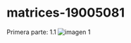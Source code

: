 # matrices-19005081

Primera parte:
1.1
![imagen 1](https://github.com/user-attachments/assets/1c48887c-4352-481c-9853-00eb5fa57e64)

